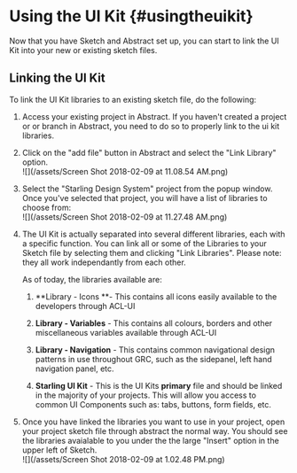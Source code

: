 # Using the UI Kit {#usingtheuikit}

Now that you have Sketch and Abstract set up, you can start to link the UI Kit into your new or existing sketch files.

## Linking the UI Kit

To link the UI Kit libraries to an existing sketch file, do the following:

1. Access your existing project in Abstract. 
   If you haven't created a project or or branch in Abstract, you need to do so to properly link to the ui kit libraries.
2. Click on the "add file" button in Abstract and select the "Link Library" option.  
   ![](/assets/Screen Shot 2018-02-09 at 11.08.54 AM.png)

3. Select the "Starling Design System" project from the popup window. Once you've selected that project, you will have a list of libraries to choose from:  
   ![](/assets/Screen Shot 2018-02-09 at 11.27.48 AM.png)

4. The UI Kit is actually separated into several different libraries, each with a specific function. You can link all or some of the Libraries to your Sketch file by selecting them and clicking "Link Libraries". Please note: they all work independantly  from each other.

   As of today, the libraries available are:

   1. **Library - Icons **- This contains all icons easily available to the developers through ACL-UI

   2. **Library - Variables** - This contains all colours, borders and other miscellaneous variables available through ACL-UI

   3. **Library - Navigation** - This contains common navigational design patterns in use throughout GRC, such as the sidepanel, left hand navigation panel, etc.

   4. **Starling UI Kit** - This is the UI Kits **primary** file and should be linked in the majority of your projects. This will allow you access to common UI Components such as: tabs, buttons, form fields, etc.

5. Once you have linked the libraries you want to use in your project, open your project sketch file through abstract the normal way. You should see the libraries avaialable to you under the the large "Insert" option in the upper left of Sketch.  
   ![](/assets/Screen Shot 2018-02-09 at 1.02.48 PM.png)



